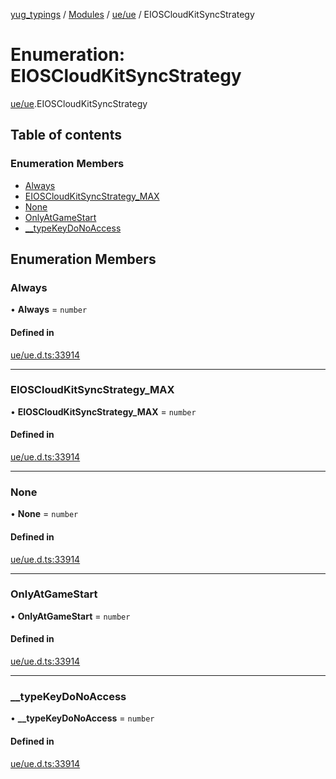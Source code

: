 [yug_typings](../README.md) / [Modules](../modules.md) / [ue/ue](../modules/ue_ue.md) / EIOSCloudKitSyncStrategy

# Enumeration: EIOSCloudKitSyncStrategy

[ue/ue](../modules/ue_ue.md).EIOSCloudKitSyncStrategy

## Table of contents

### Enumeration Members

- [Always](ue_ue.EIOSCloudKitSyncStrategy.md#always)
- [EIOSCloudKitSyncStrategy\_MAX](ue_ue.EIOSCloudKitSyncStrategy.md#eioscloudkitsyncstrategy_max)
- [None](ue_ue.EIOSCloudKitSyncStrategy.md#none)
- [OnlyAtGameStart](ue_ue.EIOSCloudKitSyncStrategy.md#onlyatgamestart)
- [\_\_typeKeyDoNoAccess](ue_ue.EIOSCloudKitSyncStrategy.md#__typekeydonoaccess)

## Enumeration Members

### Always

• **Always** = `number`

#### Defined in

[ue/ue.d.ts:33914](https://github.com/YugMetaverse/yug_typings/blob/25cad34/ue/ue.d.ts#L33914)

___

### EIOSCloudKitSyncStrategy\_MAX

• **EIOSCloudKitSyncStrategy\_MAX** = `number`

#### Defined in

[ue/ue.d.ts:33914](https://github.com/YugMetaverse/yug_typings/blob/25cad34/ue/ue.d.ts#L33914)

___

### None

• **None** = `number`

#### Defined in

[ue/ue.d.ts:33914](https://github.com/YugMetaverse/yug_typings/blob/25cad34/ue/ue.d.ts#L33914)

___

### OnlyAtGameStart

• **OnlyAtGameStart** = `number`

#### Defined in

[ue/ue.d.ts:33914](https://github.com/YugMetaverse/yug_typings/blob/25cad34/ue/ue.d.ts#L33914)

___

### \_\_typeKeyDoNoAccess

• **\_\_typeKeyDoNoAccess** = `number`

#### Defined in

[ue/ue.d.ts:33914](https://github.com/YugMetaverse/yug_typings/blob/25cad34/ue/ue.d.ts#L33914)
